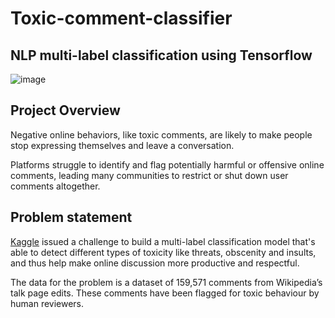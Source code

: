 # Toxic-comment-classifier
## NLP multi-label classification using Tensorflow


![image](https://github.com/user-attachments/assets/b22badc5-8d88-4fde-85f4-95fa765f4245)

## Project Overview <a name="overview"></a>

Negative online behaviors, like toxic comments, are likely to make people stop expressing themselves and leave a conversation.

Platforms struggle to identify and flag potentially harmful or offensive online comments, leading many communities to restrict or shut down user comments altogether.

## Problem statement <a name="prbStatement"></a>

[Kaggle](https://www.kaggle.com/competitions/jigsaw-toxic-comment-classification-challenge/data) issued a challenge to build a multi-label classification model that's able to detect different types of toxicity like threats, obscenity and insults, and thus help make online discussion more productive and respectful.

The data for the problem is a dataset of 159,571 comments from Wikipedia’s talk page edits. These comments have been flagged for toxic behaviour by human reviewers.

